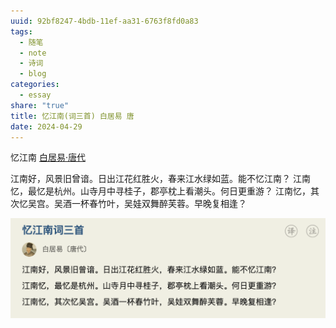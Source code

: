 ```yaml
---
uuid: 92bf8247-4bdb-11ef-aa31-6763f8fd0a83
tags:
  - 随笔
  - note
  - 诗词
  - blog
categories:
  - essay
share: "true"
title: 忆江南(词三首) 白居易 唐
date: 2024-04-29
---
```


忆江南
[白居易·唐代](2%20Aera/人物/古代/白居易·唐代.md)

江南好，风景旧曾谙。日出江花红胜火，春来江水绿如蓝。能不忆江南？
江南忆，最忆是杭州。山寺月中寻桂子，郡亭枕上看潮头。何日更重游？
江南忆，其次忆吴宫。吴酒一杯春竹叶，吴娃双舞醉芙蓉。早晚复相逢？

![](assets/images/Pasted%20image%2020240429121154.png)
